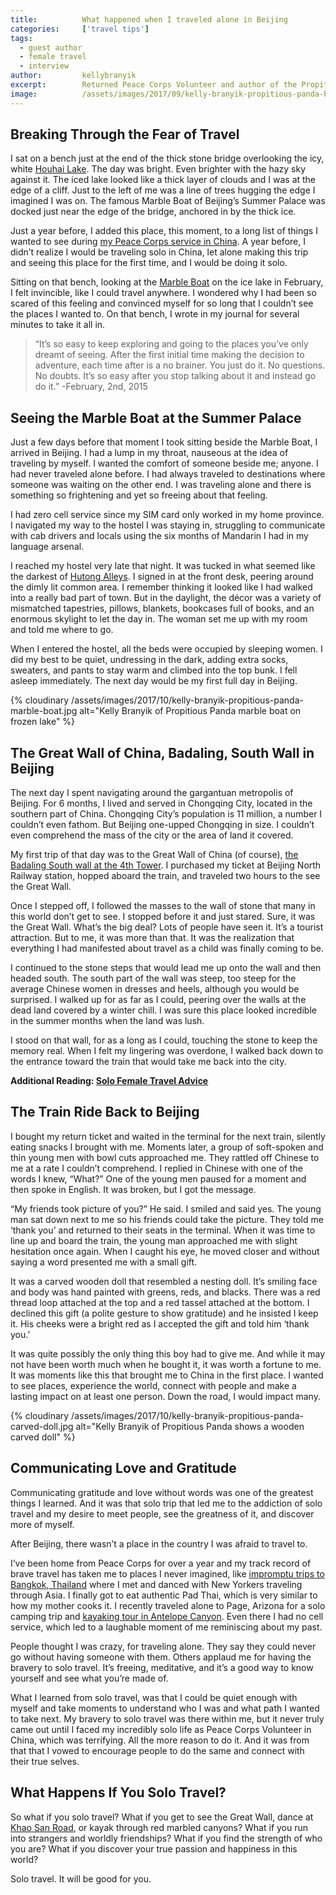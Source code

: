 ```yaml
---
title:			What happened when I traveled alone in Beijing
categories:		['travel tips']
tags:
  - guest author
  - female travel
  - interview
author:			kellybranyik
excerpt:		Returned Peace Corps Volunteer and author of the Propitious Panda blog and the new book "It Depends" shares a tale of solo travel in Beijing.
image:			/assets/images/2017/09/kelly-branyik-propitious-panda-badaling-south-wall.jpg
---
```


## Breaking Through the Fear of Travel

I sat on a bench just at the end of the thick stone bridge overlooking the icy, white [Houhai Lake](https://en.wikipedia.org/wiki/Houhai). The day was bright. Even brighter with the hazy sky against it. The iced lake looked like a thick layer of clouds and I was at the edge of a cliff. Just to the left of me was a line of trees hugging the edge I imagined I was on. The famous Marble Boat of Beijing’s Summer Palace was docked just near the edge of the bridge, anchored in by the thick ice. 

Just a year before, I added this place, this moment, to a long list of things I wanted to see during [my Peace Corps service in China](https://travelbranyik.com/category/peace-corps-blog/). A year before, I didn’t realize I would be traveling solo in China, let alone making this trip and seeing this place for the first time, and I would be doing it solo.

Sitting on that bench, looking at the [Marble Boat](https://www.travelchinaguide.com/attraction/beijing/summer/boat.htm) on the ice lake in February, I felt invincible, like I could travel anywhere. I wondered why I had been so scared of this feeling and convinced myself for so long that I couldn’t see the places I wanted to. On that bench, I wrote in my journal for several minutes to take it all in.

> “It’s so easy to keep exploring and going to the places you’ve only dreamt of seeing. After the first initial time making the decision to adventure, each time after is a no brainer. You just do it. No questions. No doubts. It’s so easy after you stop talking about it and instead go do it.”
-February, 2nd, 2015

## Seeing the Marble Boat at the Summer Palace

Just a few days before that moment I took sitting beside the Marble Boat, I arrived in Beijing. I had a lump in my throat, nauseous at the idea of traveling by myself. I wanted the comfort of someone beside me; anyone. I had never traveled alone before. I had always traveled to destinations where someone was waiting on the other end. I was traveling alone and there is something so frightening and yet so freeing about that feeling.

I had zero cell service since my SIM card only worked in my home province. I navigated my way to the hostel I was staying in, struggling to communicate with cab drivers and locals using the six months of Mandarin I had in my language arsenal.

I reached my hostel very late that night. It was tucked in what seemed like the darkest of [Hutong Alleys](https://www.travelchinaguide.com/cityguides/beijing/hutong/). I signed in at the front desk, peering around the dimly lit common area. I remember thinking it looked like I had walked into a really bad part of town. But in the daylight, the décor was a variety of mismatched tapestries, pillows, blankets, bookcases full of books, and an enormous skylight to let the day in. The woman set me up with my room and told me where to go.

When I entered the hostel, all the beds were occupied by sleeping women. I did my best to be quiet, undressing in the dark, adding extra socks, sweaters, and pants to stay warm and climbed into the top bunk. I fell asleep immediately. The next day would be my first full day in Beijing.

{% cloudinary /assets/images/2017/10/kelly-branyik-propitious-panda-marble-boat.jpg alt="Kelly Branyik of Propitious Panda marble boat on frozen lake" %}

## The Great Wall of China, Badaling, South Wall in Beijing

The next day I spent navigating around the gargantuan metropolis of Beijing. For 6 months, I lived and served in Chongqing City, located in the southern part of China. Chongqing City’s population is 11 million, a number I couldn’t even fathom. But Beijing one-upped Chongqing in size. I couldn’t even comprehend the mass of the city or the area of land it covered.

My first trip of that day was to the Great Wall of China (of course), [the Badaling South wall at the 4th Tower](https://www.chinahighlights.com/greatwall/section/badaling-greatwall.htm). I purchased my ticket at Beijing North Railway station, hopped aboard the train, and traveled two hours to the see the Great Wall.

Once I stepped off, I followed the masses to the wall of stone that many in this world don’t get to see. I stopped before it and just stared. Sure, it was the Great Wall. What’s the big deal? Lots of people have seen it. It’s a tourist attraction. But to me, it was more than that. It was the realization that everything I had manifested about travel as a child was finally coming to be.

I continued to the stone steps that would lead me up onto the wall and then headed south. The south part of the wall was steep, too steep for the average Chinese women in dresses and heels, although you would be surprised. I walked up for as far as I could, peering over the walls at the dead land covered by a winter chill. I was sure this place looked incredible in the summer months when the land was lush.

I stood on that wall, for as a long as I could, touching the stone to keep the memory real. When I felt my lingering was overdone, I walked back down to the entrance toward the train that would take me back into the city.

**Additional Reading: [Solo Female Travel Advice](/female-travel/)**

## The Train Ride Back to Beijing

I bought my return ticket and waited in the terminal for the next train, silently eating snacks I brought with me. Moments later, a group of soft-spoken and thin young men with bowl cuts approached me. They rattled off Chinese to me at a rate I couldn’t comprehend. I replied in Chinese with one of the words I knew, “What?” One of the young men paused for a moment and then spoke in English. It was broken, but I got the message.

“My friends took picture of you?” He said. I smiled and said yes. The young man sat down next to me so his friends could take the picture. They told me ‘thank you’ and returned to their seats in the terminal. When it was time to line up and board the train, the young man approached me with slight hesitation once again. When I caught his eye, he moved closer and without saying a word presented me with a small gift.

It was a carved wooden doll that resembled a nesting doll. It’s smiling face and body was hand painted with greens, reds, and blacks. There was a red thread loop attached at the top and a red tassel attached at the bottom. I declined this gift (a polite gesture to show gratitude) and he insisted I keep it. His cheeks were a bright red as I accepted the gift and told him ‘thank you.’

It was quite possibly the only thing this boy had to give me. And while it may not have been worth much when he bought it, it was worth a fortune to me. It was moments like this that brought me to China in the first place. I wanted to see places, experience the world, connect with people and make a lasting impact on at least one person. Down the road, I would impact many.

{% cloudinary /assets/images/2017/10/kelly-branyik-propitious-panda-carved-doll.jpg alt="Kelly Branyik of Propitious Panda shows a wooden carved doll" %}

## Communicating Love and Gratitude

Communicating gratitude and love without words was one of the greatest things I learned. And it was that solo trip that led me to the addiction of solo travel and my desire to meet people, see the greatness of it, and discover more of myself.

After Beijing, there wasn’t a place in the country I was afraid to travel to.

I’ve been home from Peace Corps for over a year and my track record of brave travel has taken me to places I never imagined, like [impromptu trips to Bangkok, Thailand](https://travelbranyik.com/three-days-in-bangkok/) where I met and danced with New Yorkers traveling through Asia. I finally got to eat authentic Pad Thai, which is very similar to how my mother cooks it. I recently traveled alone to Page, Arizona for a solo camping trip and [kayaking tour in Antelope Canyon](https://lakepowellpaddleboards.com/). Even there I had no cell service, which led to a laughable moment of me reminiscing about my past.

People thought I was crazy, for traveling alone. They say they could never go without having someone with them. Others applaud me for having the bravery to solo travel. It’s freeing, meditative, and it’s a good way to know yourself and see what you’re made of.

What I learned from solo travel, was that I could be quiet enough with myself and take moments to understand who I was and what path I wanted to take next. My bravery to solo travel was there within me, but it never truly came out until I faced my incredibly solo life as Peace Corps Volunteer in China, which was terrifying. All the more reason to do it. And it was from that that I vowed to encourage people to do the same and connect with their true selves.

## What Happens If You Solo Travel?

So what if you solo travel? What if you get to see the Great Wall, dance at [Khao San Road](https://www.tripadvisor.com/Attraction_Review-g293916-d546013-Reviews-Khao_San_Road-Bangkok.html), or kayak through red marbled canyons? What if you run into strangers and worldly friendships? What if you find the strength of who you are? What if you discover your true passion and happiness in this world?

Solo travel. It will be good for you.